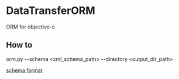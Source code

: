 DataTransferORM
===============

ORM for objective-c

How to
------------------------

orm.py --schema <xml_schema_path> --directory <output_dir_path>

[schema format](https://github.com/denmorozov/DataTransferORM/wiki/Schema-format)